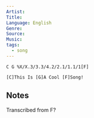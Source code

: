 ```yaml
---
Artist: 
Title: 
Language: English
Genre: 
Source: 
Music: 
tags:
  - song
---
```

```jtab
C G %X/X.3/3.3/4.2/2.1/1.1/1[F]
```
```song
[C]This Is [G]A Cool [F]Song!
```
## Notes
Transcribed from F?